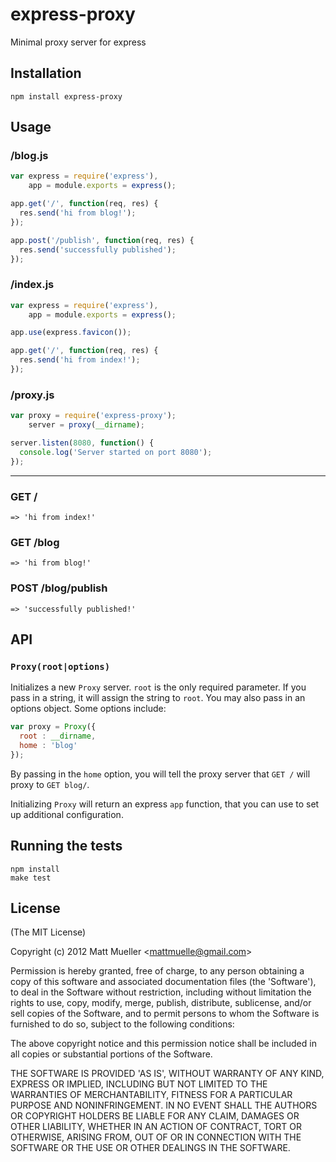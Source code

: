 
# express-proxy

  Minimal proxy server for express

## Installation

    npm install express-proxy

## Usage

### /blog.js

```js
var express = require('express'),
    app = module.exports = express();

app.get('/', function(req, res) {
  res.send('hi from blog!');
});

app.post('/publish', function(req, res) {
  res.send('successfully published');
});
```

### /index.js

```js
var express = require('express'),
    app = module.exports = express();

app.use(express.favicon());

app.get('/', function(req, res) {
  res.send('hi from index!');
});
```

### /proxy.js
```js
var proxy = require('express-proxy');
    server = proxy(__dirname);

server.listen(8080, function() {
  console.log('Server started on port 8080');
});
```

---

### GET / 
    => 'hi from index!'

### GET /blog
    => 'hi from blog!'

### POST /blog/publish
    => 'successfully published!'

## API

### `Proxy(root|options)`

Initializes a new `Proxy` server. `root` is the only required parameter. If you pass in a string, it will assign the string to `root`. You may also pass in an options object. Some options include:

```js
var proxy = Proxy({
  root : __dirname,
  home : 'blog'
});
```

By passing in the `home` option, you will tell the proxy server that `GET /` will proxy to `GET blog/`.

Initializing `Proxy` will return an express `app` function, that you can use to set up additional configuration.

## Running the tests

    npm install
    make test

## License 

(The MIT License)

Copyright (c) 2012 Matt Mueller &lt;mattmuelle@gmail.com&gt;

Permission is hereby granted, free of charge, to any person obtaining
a copy of this software and associated documentation files (the
'Software'), to deal in the Software without restriction, including
without limitation the rights to use, copy, modify, merge, publish,
distribute, sublicense, and/or sell copies of the Software, and to
permit persons to whom the Software is furnished to do so, subject to
the following conditions:

The above copyright notice and this permission notice shall be
included in all copies or substantial portions of the Software.

THE SOFTWARE IS PROVIDED 'AS IS', WITHOUT WARRANTY OF ANY KIND,
EXPRESS OR IMPLIED, INCLUDING BUT NOT LIMITED TO THE WARRANTIES OF
MERCHANTABILITY, FITNESS FOR A PARTICULAR PURPOSE AND NONINFRINGEMENT.
IN NO EVENT SHALL THE AUTHORS OR COPYRIGHT HOLDERS BE LIABLE FOR ANY
CLAIM, DAMAGES OR OTHER LIABILITY, WHETHER IN AN ACTION OF CONTRACT,
TORT OR OTHERWISE, ARISING FROM, OUT OF OR IN CONNECTION WITH THE
SOFTWARE OR THE USE OR OTHER DEALINGS IN THE SOFTWARE.
